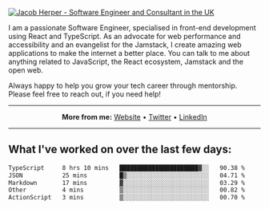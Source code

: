 [![Jacob Herper - Software Engineer and Consultant in the UK](https://res.cloudinary.com/jacobherper/image/upload/v1641506277/gh-image.png)](https://jacobherper.com/)

I am a passionate Software Engineer, specialised in front-end development using React and TypeScript. As an advocate for web performance and accessibility and an evangelist for the Jamstack, I create amazing web applications to make the internet a better place. You can talk to me about anything related to JavaScript, the React ecosystem, Jamstack and the open web.

Always happy to help you grow your tech career through mentorship. Please feel free to reach out, if you need help!

---

<p align="center">
  <strong>More from me:</strong> 
  <a href="https://jacobherper.com/">Website</a> •
  <a href="https://twitter.com/intent/follow?screen_name=jakeherp&tw_p=followbutton">Twitter</a> •
  <a href="https://www.linkedin.com/in/jacobherper/">LinkedIn</a>
</p>

---

## What I've worked on over the last few days:

<!--START_SECTION:waka-->

```txt
TypeScript     8 hrs 10 mins   ██████████████████████▓░░   90.38 %
JSON           25 mins         █▒░░░░░░░░░░░░░░░░░░░░░░░   04.71 %
Markdown       17 mins         ▓░░░░░░░░░░░░░░░░░░░░░░░░   03.29 %
Other          4 mins          ▒░░░░░░░░░░░░░░░░░░░░░░░░   00.82 %
ActionScript   3 mins          ▒░░░░░░░░░░░░░░░░░░░░░░░░   00.70 %
```

<!--END_SECTION:waka-->
